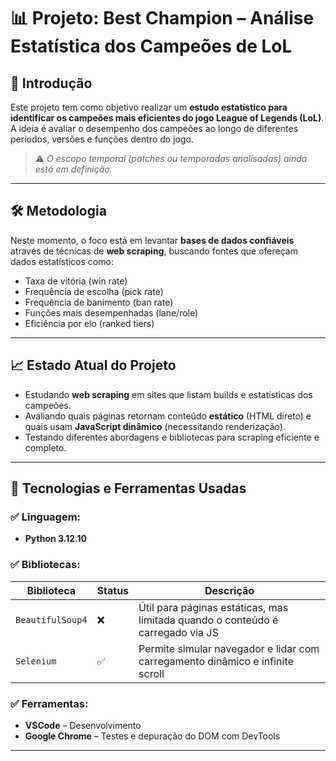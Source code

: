 # 📊 Projeto: **Best Champion** – Análise Estatística dos Campeões de LoL

## 🧠 Introdução

Este projeto tem como objetivo realizar um **estudo estatístico para identificar os campeões mais eficientes do jogo League of Legends (LoL)**. A ideia é avaliar o desempenho dos campeões ao longo de diferentes períodos, versões e funções dentro do jogo.

> ⚠️ *O escopo temporal (patches ou temporadas analisadas) ainda está em definição.*

---

## 🛠️ Metodologia

Neste momento, o foco está em levantar **bases de dados confiáveis** através de técnicas de **web scraping**, buscando fontes que ofereçam dados estatísticos como:

- Taxa de vitória (win rate)
- Frequência de escolha (pick rate)
- Frequência de banimento (ban rate)
- Funções mais desempenhadas (lane/role)
- Eficiência por elo (ranked tiers)

---

## 📈 Estado Atual do Projeto

- Estudando **web scraping** em sites que listam builds e estatísticas dos campeões.
- Avaliando quais páginas retornam conteúdo **estático** (HTML direto) e quais usam **JavaScript dinâmico** (necessitando renderização).
- Testando diferentes abordagens e bibliotecas para scraping eficiente e completo.

---

## 🧰 Tecnologias e Ferramentas Usadas

### ✅ Linguagem:
- **Python 3.12.10**

### ✅ Bibliotecas:
| Biblioteca     | Status | Descrição                                                                 |
|----------------|--------|--------------------------------------------------------------------------|
| `BeautifulSoup4` | ❌ | Útil para páginas estáticas, mas limitada quando o conteúdo é carregado via JS |
| `Selenium`       | ✅ | Permite simular navegador e lidar com carregamento dinâmico e infinite scroll |

### ✅ Ferramentas:
- **VSCode** – Desenvolvimento
- **Google Chrome** – Testes e depuração do DOM com DevTools

---

